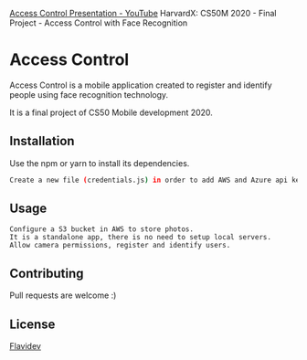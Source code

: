 [Access Control Presentation - YouTube](https://youtu.be/Iq2Oje6xpPM) 
HarvardX: CS50M 2020 - Final Project - Access Control with Face Recognition


# Access Control


Access Control is a mobile application created to register and identify people using face recognition technology. 

It is a final project of CS50 Mobile development 2020. 

## Installation

Use the npm or yarn to install its dependencies.

```bash
Create a new file (credentials.js) in order to add AWS and Azure api keys.
```

## Usage

```
Configure a S3 bucket in AWS to store photos.
It is a standalone app, there is no need to setup local servers. 
Allow camera permissions, register and identify users.  
```

## Contributing
Pull requests are welcome :)


## License
[Flavidev](https://github.com/flavidev)
